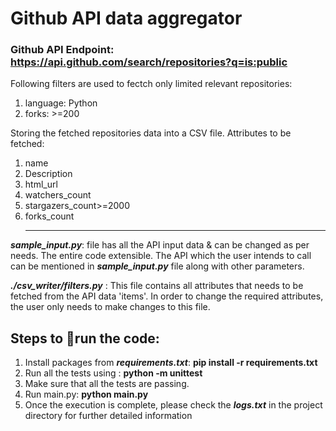 # Github API data aggregator

### Github API Endpoint: **https://api.github.com/search/repositories?q=is:public**
Following filters are used to fectch only limited relevant repositories:
1. language: Python
2. forks: >=200

Storing the fetched repositories data into a CSV file. Attributes to be fetched:
1. name
2. Description
3. html_url
4. watchers_count
5. stargazers_count>=2000
6. forks_count <hr>

***sample_input.py***: file has all the API input data & can be changed as per needs.
                       The entire code extensible. The API which the user intends to 
                       call can be mentioned in ***sample_input.py*** file along with other parameters.

***./csv_writer/filters.py*** : This file contains all attributes that needs to be fetched from the API data 'items'.
                          In order to change the required attributes, the user only needs to make changes to this file.

## Steps to :runner:run the code: 
1. Install packages from ***requirements.txt***: **pip install -r requirements.txt**
2. Run all the tests using : **python -m unittest**
3. Make sure that all the tests are passing.
4. Run main.py: **python main.py**
5. Once the execution is complete, please check the ***logs.txt*** in the project directory
   for further detailed information

